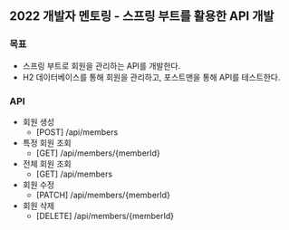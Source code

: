 ## 2022 개발자 멘토링 - 스프링 부트를 활용한 API 개발

### 목표
- 스프링 부트로 회원을 관리하는 API를 개발한다.
- H2 데이터베이스를 통해 회원을 관리하고, 포스트맨을 통해 API를 테스트한다.

### API
- 회원 생성
  - [POST] /api/members
- 특정 회원 조회
  - [GET] /api/members/{memberId}
- 전체 회원 조회
  - [GET] /api/members
- 회원 수정
  - [PATCH] /api/members/{memberId}
- 회원 삭제
  - [DELETE] /api/members/{memberId}